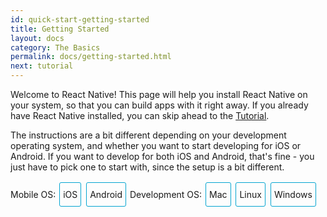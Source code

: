 ```yaml
---
id: quick-start-getting-started
title: Getting Started
layout: docs
category: The Basics
permalink: docs/getting-started.html
next: tutorial
---
```


Welcome to React Native! This page will help you install React Native on
your system, so that you can build apps with it right away. If you already
have React Native installed, you can skip ahead to the
[Tutorial](/react-native/docs/tutorial.html).

The instructions are a bit different depending on your development operating system, and whether you want to start developing for iOS or Android. If you
want to develop for both iOS and Android, that's fine - you just have to pick
one to start with, since the setup is a bit different.

<div class="toggler">
<style>
.toggler a {
  display: inline-block;
  padding: 10px 5px;
  margin: 2px;
  border: 1px solid #05A5D1;
  border-radius: 3px;
  text-decoration: none !important;
}
.display-os-mac .toggler .button-mac,
.display-os-linux .toggler .button-linux,
.display-os-windows .toggler .button-windows,
.display-platform-ios .toggler .button-ios,
.display-platform-android .toggler .button-android {
  background-color: #05A5D1;
  color: white;
}
block { display: none; }
.display-platform-ios.display-os-mac .ios.mac,
.display-platform-ios.display-os-linux .ios.linux,
.display-platform-ios.display-os-windows .ios.windows,
.display-platform-android.display-os-mac .android.mac,
.display-platform-android.display-os-linux .android.linux,
.display-platform-android.display-os-windows .android.windows {
  display: block;
}</style>
<span>Mobile OS:</span>
<a href="javascript:void(0);" class="button-ios" onclick="display('platform', 'ios')">iOS</a>
<a href="javascript:void(0);" class="button-android" onclick="display('platform', 'android')">Android</a>
<span>Development OS:</span>
<a href="javascript:void(0);" class="button-mac" onclick="display('os', 'mac')">Mac</a>
<a href="javascript:void(0);" class="button-linux" onclick="display('os', 'linux')">Linux</a>
<a href="javascript:void(0);" class="button-windows" onclick="display('os', 'windows')">Windows</a>
</div>

<!-- ######### LINUX AND WINDOWS for iOS ##################### -->

<block class="linux windows ios" />

## Unsupported

<div>Unfortunately, Apple only lets you develop for iOS on a Mac. If you want to build an iOS app but you don't have a Mac yet, you can try starting with the <a href="" onclick="display('platform', 'android')">Android</a> instructions instead.</div>

<center><img src="img/react-native-sorry-not-supported.png" width="150"></img></center>

<!-- ######### MAC for iOS ##################### -->

<block class="mac ios android" />

## Installing Dependencies

<block class="mac ios" />

You will need Node.js, Watchman, the React Native command line interface, and Xcode.

<block class="mac android" />

You will need Node.js, Watchman, the React Native command line interface, and Android Studio.

<block class="mac ios android" />

### Node, Watchman

We recommend installing Node and Watchman using [Homebrew](http://brew.sh/). Run the following commands in a Terminal after installing Homebrew:

```
brew install node
brew install watchman
```

> [Watchman](https://facebook.github.io/watchman) is a tool by Facebook for watching
changes in the filesystem. It is highly recommended you install it for better performance.

### The React Native CLI

Node.js comes with npm, which lets you install the React Native command line interface. Run the following command in a Terminal:

```
npm install -g react-native-cli
```

Ensure your version of npm is greater than 3:
```
npm --version
```
If it is not you can update npm:
```
npm install npm@latest -gs
```
> If you get a *permission error*, try using sudo: `sudo npm install -g react-native-cli`.

> If you get an error like `Cannot find module 'npmlog'`, try installing npm directly: `curl -0 -L http://npmjs.org/install.sh | sudo sh`.

<block class="mac ios" />

### Xcode

The easiest way to install Xcode is via the [Mac App Store](https://itunes.apple.com/us/app/xcode/id497799835?mt=12). Installing Xcode will also install the iOS Simulator and all the necessary tools to build your iOS app.

<block class="mac android" />

### Android Development Environment

Setting up your development environment can be somewhat tedious if you're new to Android development. If you're already familiar with Android development, there are a few things you may need to configure. In either case, please make sure to carefully follow the next few steps.

#### 1. Install Android Studio

Download and install [Android Studio](https://developer.android.com/studio/install.html).

#### 2. Confirm the Android SDK is installed

Android Studio installs `Android 7.0 (Nougat)` by default. You can confirm that the SDK was installed by clicking on "Configure" in the last screen in the Android Studio Setup Wizard, or by opening "Preferences" from the Android Studio menu, then choosing `Appearance and Behavior` → `System Settings` → `Android SDK`.

![Android Studio SDK Manager](img/react-native-android-studio-configure-sdk.png)

Select "SDK Platforms" from within the SDK Manager and you should see a blue checkmark next to "Android 7.0 (Nougat)". In case it is not, click on the checkbox and then "Apply".

![Android Studio SDK Manager](img/react-native-sdk-platforms.png)

> If you wish to support older versions of Android, you can install additional Android SDKs from this screen.

#### 3. Set up paths

The React Native command line interface requires the `ANDROID_HOME` environment variable to be set up. You can configure it in a Terminal using the following command:

```
export ANDROID_HOME=~/Library/Android/sdk
```

To avoid doing this every time you open a new terminal, add the following lines to your `~/.bashrc` or equivalent config file:

```
export ANDROID_HOME=~/Library/Android/sdk
export PATH=${PATH}:${ANDROID_HOME}/tools
```

The second line will add the `android` tool to your path, which will come in handy in the next step.

> Please make sure you export the correct path for `ANDROID_HOME` if you did not install the Android SDK using Android Studio. If you install the Android SDK using Homebrew, it will be located at `/usr/local/opt/android-sdk`.

#### 4. Set up your Android Virtual Device

Android Studio should have set up an Android Virtual Device for you during installation, but it is very common to run into an issue where Android Studio fails to install the AVD.

![Android Studio AVD Manager](img/react-native-tools-avd.png)

To see the list of available AVDs, launch the "AVD Manager" from within Android Studio or run the following command in a Terminal:

```
android avd
```

You may follow the [Android Studio User Guide](https://developer.android.com/studio/run/managing-avds.html) to create a new AVD if needed.

> If you see "No system images installed for this target." under CPU/ABI, go back to your "SDK Manager" and click on "Show Package Details" under "SDK Platforms". You will then be able to install any missing system images, such as "Google APIs Intel Atom (x86)".

<!-- ######### LINUX and WINDOWS for ANDROID ##################### -->

<block class="windows linux android" />

## Installing Dependencies

<block class="linux android" />

You will need Node.js, the React Native command line interface, and Android Studio.

### Node

Follow the [installation instructions for your Linux distribution](https://nodejs.org/en/download/package-manager/) to install Node.js 4 or newer.

<block class='windows android' />

You will need Node.js, the React Native command line interface, and Android Studio.

### Node

We recommend installing Node.js and Python2 via [Chocolatey](https://chocolatey.org), a popular package manager for Windows. Open a Command Prompt as Administrator, then run:

```
choco install nodejs.install
choco install python2
```

> You can find additional installation options on [Node.js's Downloads page](https://nodejs.org/en/download/).

<block class="windows linux android" />

### The React Native CLI

Node comes with npm, which lets you install the React Native command line interface.

```
npm install -g react-native-cli
```

### Android Development Environment

Setting up your development environment can be somewhat tedious if you're new to Android development. If you're already familiar with Android development, there are a few things you may need to configure. In either case, please make sure to carefully follow the next few steps.

#### 1. Install Android Studio

Download and install [Android Studio](https://developer.android.com/studio/install.html).

#### 2. Confirm the Android SDK is installed

Android Studio installs `Android 7.0 (Nougat)` by default. You can confirm that the SDK was installed by clicking on "Configure" in the last screen in the Android Studio Setup Wizard, or by opening "Preferences" from the Android Studio menu, then choosing `Appearance and Behavior` → `System Settings` → `Android SDK`.

![Android Studio SDK Manager](img/react-native-android-studio-configure-sdk-windows.png)

Select "SDK Platforms" from within the SDK Manager and you should see a blue checkmark next to "Android 7.0 (Nougat)". In case it is not, click on the checkbox and then "Apply".

![Android Studio SDK Manager](img/react-native-sdk-platforms.png)

> If you wish to support older versions of Android, you can install additional Android SDKs from this screen.

#### 3. Set up paths

The React Native command line interface requires the `ANDROID_HOME` environment variable to be set up.

<block class="linux android" />

Create or edit your `~/.bashrc` file and add the following lines:

```
export ANDROID_HOME=~/Android/Sdk
export PATH=${PATH}:${ANDROID_HOME}/tools
```

The second line will add the `android` tool to your path, which will come in handy in the next step.

> Please make sure you export the correct path for `ANDROID_HOME` if you did not install the Android SDK using Android Studio.

<block class="windows android" />

Go to `Control Panel` → `System and Security` → `System` → `Change settings` →
`Advanced System Settings` → `Environment variables` → `New`, then enter the path to your Android SDK.

![env variable](img/react-native-android-sdk-environment-variable-windows.png)

> Please make sure you use the correct path for `ANDROID_HOME` if you did not install the Android SDK using Android Studio.

Restart the Command Prompt to apply the new environment variable.

<block class="linux windows android" />

#### 4. Set up your Android Virtual Device

Android Studio should have set up an Android Virtual Device for you during installation, but it is very common to run into an issue where Android Studio fails to install the AVD.

![Android Studio AVD Manager](img/react-native-tools-avd.png)

To see the list of available AVDs, launch the "AVD Manager" from within Android Studio or run the following command in a terminal:

```
android avd
```

You may follow the [Android Studio User Guide](https://developer.android.com/studio/run/managing-avds.html) to create a new AVD if needed.

> If you see "No system images installed for this target." under CPU/ABI, go back to your "SDK Manager" and click on "Show Package Details" under "SDK Platforms". You will then be able to install any missing system images, such as "Google APIs Intel Atom (x86)".

<block class="linux android" />

### Watchman (optional)

Follow the [Watchman installation guide](https://facebook.github.io/watchman/docs/install.html#build-install) to compile and install Watchman from source.

> [Watchman](https://facebook.github.io/watchman/docs/install.html) is a tool by Facebook for watching
changes in the filesystem. It is highly recommended you install it for better performance, but it's alright to skip this if you find the process to be tedious.

<block class="mac ios android" />

## Testing your React Native Installation

<block class="mac ios" />

Use the React Native command line interface to generate a new React Native project called "AwesomeProject", then run `react-native run-ios` inside the newly created folder.

```
react-native init AwesomeProject
cd AwesomeProject
react-native run-ios
```

You should see your new app running in the iOS Simulator shortly.

`react-native run-ios` is just one way to run your app. You can also run it directly from within Xcode or Nuclide.

<block class="mac android" />

Use the React Native command line interface to generate a new React Native project called "AwesomeProject", then run `react-native run-android` inside the newly created folder.

```
react-native init AwesomeProject
cd AwesomeProject
react-native run-android
```

If everything is set up correctly, you should see your new app running in your Android emulator shortly. `react-native run-android` is just one way to run your app - you can also run it directly from within Android Studio or Nuclide.

<block class="mac ios android" />

### Modifying your app

Now that you have successfully run the app, let's modify it.

<block class="mac ios" />

- Open `index.ios.js` in your text editor of choice and edit some lines.
- Hit `Command⌘ + R` in your iOS Simulator to reload the app and see your change!

<block class="mac android" />

- Open `index.android.js` in your text editor of choice and edit some lines.
- Press the `R` key twice or select `Reload` from the Developer Menu to see your change!

<block class="mac ios android" />

### That's it!

Congratulations! You've successfully run and modified your first React Native app.

<center><img src="img/react-native-congratulations.png" width="150"></img></center>

<block class="windows linux android" />

## Testing your React Native Installation

Use the React Native command line interface to generate a new React Native project called "AwesomeProject", then run `react-native run-android` inside the newly created folder.

```
react-native init AwesomeProject
cd AwesomeProject
react-native run-android
```

If everything is set up correctly, you should see your new app running in your Android emulator shortly.

> A common issue is that the packager is not started automatically when you run
`react-native run-android`. You can start it manually using `react-native start`.

<block class="windows android" />

> If you hit a `ERROR  Watcher took too long to load` on Windows, try increasing the timeout in [this file](https://github.com/facebook/react-native/blob/5fa33f3d07f8595a188f6fe04d6168a6ede1e721/packager/react-packager/src/DependencyResolver/FileWatcher/index.js#L16) (under your `node_modules/react-native/`).

<block class="windows linux android" />

### Modifying your app

Now that you have successfully run the app, let's modify it.

- Open `index.android.js` in your text editor of choice and edit some lines.
- Press the `R` key twice or select `Reload` from the Developer Menu to see your change!

### That's it!

Congratulations! You've successfully run and modified a React Native app.

<center><img src="img/react-native-congratulations.png" width="150"></img></center>

<block class="mac windows linux ios android" />

## Now What?

- If you want to add this new React Native code to an existing application, check out the [Integration guide](docs/integration-with-existing-apps.html).

- If you can't get this to work, see the [Troubleshooting](docs/troubleshooting.html#content) page.

- If you're curious to learn more about React Native, continue on
to the [Tutorial](docs/tutorial.html).

<script>
// Convert <div>...<span><block /></span>...</div>
// Into <div>...<block />...</div>
var blocks = document.getElementsByTagName('block');
for (var i = 0; i < blocks.length; ++i) {
  var block = blocks[i];
  var span = blocks[i].parentNode;
  var container = span.parentNode;
  container.insertBefore(block, span);
  container.removeChild(span);
}
// Convert <div>...<block />content<block />...</div>
// Into <div>...<block>content</block><block />...</div>
blocks = document.getElementsByTagName('block');
for (var i = 0; i < blocks.length; ++i) {
  var block = blocks[i];
  while (block.nextSibling && block.nextSibling.tagName !== 'BLOCK') {
    block.appendChild(block.nextSibling);
  }
}
function display(type, value) {
  var container = document.getElementsByTagName('block')[0].parentNode;
  container.className = 'display-' + type + '-' + value + ' ' +
    container.className.replace(RegExp('display-' + type + '-[a-z]+ ?'), '');
}

// If we are coming to the page with a hash in it (i.e. from a search, for example), try to get
// us as close as possible to the correct platform and dev os using the hashtag and block walk up.
var foundHash = false;
if (window.location.hash !== '' && window.location.hash !== 'content') { // content is default
  var hashLinks = document.querySelectorAll('a.hash-link');
  for (var i = 0; i < hashLinks.length && !foundHash; ++i) {
    if (hashLinks[i].hash === window.location.hash) {
      var parent = hashLinks[i].parentElement;
      while (parent) {
        if (parent.tagName === 'BLOCK') {
          var devOS = null;
          var targetPlatform = null;
          // Could be more than one target os and dev platform, but just choose some sort of order
          // of priority here.

          // Dev OS
          if (parent.className.indexOf('mac') > -1) {
            devOS = 'mac';
          } else if (parent.className.indexOf('linux') > -1) {
            devOS = 'linux';
          } else if (parent.className.indexOf('windows') > -1) {
            devOS = 'windows';
          } else {
            break; // assume we don't have anything.
          }

          // Target Platform
          if (parent.className.indexOf('ios') > -1) {
            targetPlatform = 'ios';
          } else if (parent.className.indexOf('android') > -1) {
            targetPlatform = 'android';
          } else {
            break; // assume we don't have anything.
          }
          // We would have broken out if both targetPlatform and devOS hadn't been filled.
          display('os', devOS);
          display('platform', targetPlatform);      
          foundHash = true;
          break;
        }
        parent = parent.parentElement;
      }
    }
  }
}
// Do the default if there is no matching hash
if (!foundHash) {
  var isMac = navigator.platform === 'MacIntel';
  var isWindows = navigator.platform === 'Win32';
  display('os', isMac ? 'mac' : (isWindows ? 'windows' : 'linux'));
  display('platform', isMac ? 'ios' : 'android');
}
</script>
